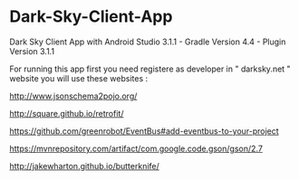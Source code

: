 # Dark-Sky-Client-App
Dark Sky Client App with Android Studio 3.1.1 - Gradle Version 4.4 - Plugin Version 3.1.1

For running this app first you need registere as developer in " darksky.net " website 
you will use these websites : 

http://www.jsonschema2pojo.org/


http://square.github.io/retrofit/


https://github.com/greenrobot/EventBus#add-eventbus-to-your-project


https://mvnrepository.com/artifact/com.google.code.gson/gson/2.7


http://jakewharton.github.io/butterknife/
